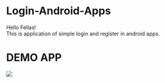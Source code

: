 # Login-Android-Apps

Hello Fellas! <br /> 
This is application of simple login and register in android apps. 

# DEMO APP 
![](https://github.com/ammardarma/Asset/blob/main/Login%20Android%20Apps.gif)
